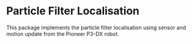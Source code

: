 # Particle Filter Localisation

This package implements the particle filter localisation using sensor and motion update from the Pioneer P3-DX robot. 
